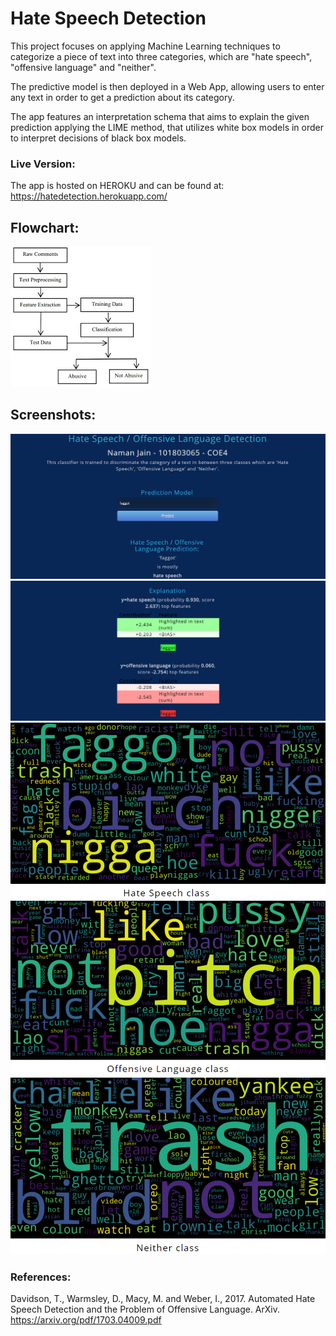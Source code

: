 # Hate Speech Detection

This project focuses on applying Machine Learning techniques to categorize a piece of text into three categories, which are "hate speech", "offensive language" and "neither".

The predictive model is then deployed in a Web App, allowing users to enter any text in order to get a prediction about its category. 

The app features an interpretation schema that aims to explain the given prediction applying the LIME method, that utilizes white box models in order to interpret decisions of black box models.

### Live Version:
The app is hosted on HEROKU and can be found at: https://hatedetection.herokuapp.com/

## Flowchart:
![](/static/1.png?raw=true "")

## Screenshots:
![](/static/6.png?raw=true "")
![](/static/2.png?raw=true "")
![](/static/3.png?raw=true "")
![](/static/4.png?raw=true "")
![](/static/5.png?raw=true "")
 
 ### References:
 Davidson, T., Warmsley, D., Macy, M. and Weber, I., 2017. Automated Hate Speech Detection and the Problem of Offensive Language. ArXiv. https://arxiv.org/pdf/1703.04009.pdf
